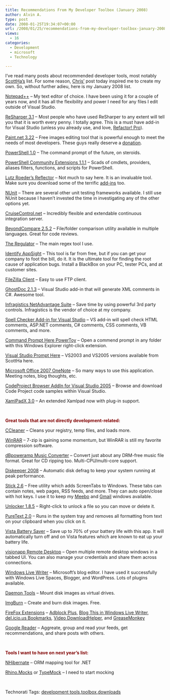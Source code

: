 ```yaml
---
title: Recommendations From My Developer Toolbox (January 2008)
author: Alvin A.
type: post
date: 2008-01-25T19:34:07+00:00
url: /2008/01/25/recommendations-from-my-developer-toolbox-january-2008/
views:
  - 16
categories:
  - Development
  - microsoft
  - Technology

---
```

I&#8217;ve read many posts about recommended developer tools, most notably <a href="http://www.hanselman.com/blog/ScottHanselmans2007UltimateDeveloperAndPowerUsersToolListForWindows.aspx" target="_blank">ScottHa&#8217;s</a> list. For some reason, <a href="http://devlicio.us/blogs/christopher_bennage/archive/2008/01/25/my-development-tools.aspx" target="_blank">Chris&#8217;</a> post today inspired me to create my own. So, without further adieu, here is my January 2008 list.

<a href="http://notepad-plus.sourceforge.net/uk/site.htm" target="_blank">Notepad++</a> &#8211; My text editor of choice. I have been using it for a couple of years now, and it has all the flexibility and power I need for any files I edit outside of Visual Studio.

<a href="http://www.jetbrains.com/resharper/" target="_blank">ReSharper 3.1</a> &#8211; Most people who have used ReSharper to any extent will tell you that it is worth every penny. I totally agree. This is a must have add-in for Visual Studio (unless you already use, and love, <a href="http://www.devexpress.com/Products/NET/IDETools/Refactor/" target="_blank">Refactor! Pro</a>).

<a href="http://www.getpaint.net/" target="_blank">Paint.net 3.22</a> &#8211; Free images editing tool that is powerful enough to meet the needs of most developers. These guys really deserve a <a href="http://www.getpaint.net/donate.html" target="_blank">donation</a>.

<a href="http://www.microsoft.com/windowsserver2003/technologies/management/powershell/default.mspx" target="_blank">PowerShell 1.0</a> &#8211; The command prompt of the future, on steroids.

<a href="http://www.codeplex.com/PowerShellCX" target="_blank">PowerShell Community Extensions 1.1.1</a> &#8211; Scads of cmdlets, providers, aliases filters, functions, and scripts for PowerShell.

<a href="http://www.aisto.com/roeder/dotnet/" target="_blank">Lutz Roeder&#8217;s Reflector</a> &#8211; Not much to say here. It is an invaluable tool. Make sure you download some of the terrific <a href="http://www.codeplex.com/reflectoraddins" target="_blank">add-ins</a> too.

<a href="http://www.nunit.org/" target="_blank">NUnit</a> &#8211; There are several other unit testing frameworks available. I still use NUnit because I haven&#8217;t invested the time in investigating any of the other options yet.

<a href="http://confluence.public.thoughtworks.org/display/CCNET/Welcome+to+CruiseControl.NET" target="_blank">CruiseControl.net</a> &#8211; Incredibly flexible and extendable continuous integration server.

<a href="http://www.scootersoftware.com/" target="_blank">BeyondCompare 2.5.2</a> &#8211; File/folder comparison utility available in multiple languages. Great for code reviews.

<a href="http://sourceforge.net/projects/regulator/" target="_blank">The Regulator</a> &#8211; The main regex tool I use.

<a href="http://www.identify.com/products/win-net/index.php" target="_blank">Identify AppSight</a> &#8211; This tool is far from free, but if you can get your company to foot the bill, do it. It is the ultimate tool for finding the root cause of application bugs. Install a BlackBox on your PC, tester PCs, and at customer sites.

<a href="http://filezilla-project.org/" target="_blank">FileZilla Client</a> &#8211; Easy to use FTP client.

<a href="http://www.roland-weigelt.de/ghostdoc/" target="_blank">GhostDoc 2.1.3</a> &#8211; Visual Studio add-in that will generate XML comments in C#. Awesome tool.

<a href="http://www.infragistics.com/dotnet/netadvantage.aspx#Overview" target="_blank">Infragistics NetAdvantage Suite</a> &#8211; Save time by using powerful 3rd party controls. Infragistics is the vendor of choice at my company.

<a href="http://blogs.msdn.com/webdevtools/archive/2007/12/13/spell-checker-for-html-asp-net-jscript-vb-c-css-and-c-for-visual-studio-2005-and-2008.aspx" target="_blank">Spell Checker Add-in for Visual Studio</a> &#8211; VS add-in will spell check HTML comments, ASP.NET comments, C# comments, CSS comments, VB comments, and more.

<a href="http://www.microsoft.com/windowsxp/downloads/powertoys/xppowertoys.mspx" target="_blank">Command Prompt Here PowerToy</a> &#8211; Open a commend prompt in any folder with this Windows Explorer right-click extension.

<a href="http://www.hanselman.com/blog/VisualStudioCommandPromptHereAndSearchUnknownFileExtensions.aspx" target="_blank">Visual Studio Prompt Here</a> &#8211; VS2003 and VS2005 versions available from ScottHa here.

<a href="http://office.microsoft.com/en-us/onenote/default.aspx" target="_blank">Microsoft Office 2007 OneNote</a> &#8211; So many ways to use this application. Meeting notes, blog thoughts, etc.

<a href="http://www.codeproject.com/KB/macros/cpbrowser.aspx" target="_blank">CodeProject Browser AddIn for Visual Studio 2005</a> &#8211; Browse and download Code Project code samples within Visual Studio.

<a href="http://blogs.msdn.com/llobo/archive/2007/12/19/xamlpadx-v3-0.aspx" target="_blank">XamlPadX 3.0</a> &#8211; An extended Xamlpad now with plug-in support.

&nbsp;

**<font color="#800000">Great tools that are not directly development-related:</font>**

<a href="http://www.ccleaner.com/" target="_blank">CCleaner</a> &#8211; Cleans your registry, temp files, and loads more.

<a href="http://www.rarlab.com/" target="_blank">WinRAR</a> &#8211; 7-zip is gaining some momentum, but WinRAR is still my favorite compression software.

<a href="http://www.dbpoweramp.com/dmc.htm" target="_blank">dBpoweramp Music Converter</a> &#8211; Convert just about any DRM-free music file format. Great for CD ripping too. Multi-CPU/multi-core support.

<a href="http://www.diskeeper.com/diskeeper/diskeeper.asp" target="_blank">Diskeeper 2008</a> &#8211; Automatic disk defrag to keep your system running at peak performance.

<a href="http://iwonderdesigns.com/?s=stick" target="_blank">Stick 2.6</a> &#8211; Free utility which adds ScreenTabs to Windows. These tabs can contain notes, web pages, RSS feeds, and more. They can auto open/close with hot keys. I use it to keep my <a href="http://www.meebo.com/" target="_blank">Meebo</a> and <a href="http://www.gmail.com/" target="_blank">Gmail</a> windows available.

<a href="http://ccollomb.free.fr/unlocker/" target="_blank">Unlocker 1.8.5</a> &#8211; Right-click to unlock a file so you can move or delete it.

<a href="http://www.stevemiller.net/puretext/" target="_blank">PureText 2.0</a> &#8211; Runs in the system tray and removes all formatting from text on your clipboard when you click on it.

<a href="http://www.codeplex.com/vistabattery" target="_blank">Vista Battery Saver</a> &#8211; Save up to 70% of your battery life with this app. It will automatically turn off and on Vista features which are known to eat up your battery life.

<a href="http://www.visionapp.com/111.0.html" target="_blank">visionapp Remote Desktop</a> &#8211; Open multiple remote desktop windows in a tabbed UI. You can also manage your credentials and share them across connections.

<a href="http://windowslivewriter.spaces.live.com/" target="_blank">Windows Live Writer</a> &#8211; Microsoft&#8217;s blog editor. I have used it successfully with Windows Live Spaces, Blogger, and WordPress. Lots of plugins available.

<a href="http://www.daemon-tools.cc/dtcc/download.php" target="_blank">Daemon Tools</a> &#8211; Mount disk images as virtual drives.

<a href="http://www.imgburn.com/" target="_blank">ImgBurn</a> &#8211; Create and burn disk images. Free.

<a href="https://addons.mozilla.org/en-US/firefox/browse/type:1" target="_blank">FireFox Extensions</a> &#8211; <a href="https://addons.mozilla.org/en-US/firefox/addon/1865" target="_blank">Adblock Plus</a>, <a href="http://gallery.live.com/liveItemDetail.aspx?li=8eb2551a-49c1-45f9-b291-9b75241793a6&pl=8&bt=9" target="_blank">Blog This in Windows Live Writer</a>, <a href="https://addons.mozilla.org/en-US/firefox/addon/3615" target="_blank">del.icio.us Bookmarks</a>, <a href="https://addons.mozilla.org/en-US/firefox/addon/3006" target="_blank">Video DownloadHelper</a>, and <a href="https://addons.mozilla.org/en-US/firefox/addon/748" target="_blank">GreaseMonkey</a>

<a href="http://www.google.com/reader/" target="_blank">Google Reader</a> &#8211; Aggreate, group and read your feeds, get recommendations, and share posts with others.

&nbsp;

**<font color="#800000">Tools I want to have on next year&#8217;s list:</font>**

<a href="http://www.hibernate.org/343.html" target="_blank">NHibernate</a> &#8211; ORM mapping tool for .NET

<a href="http://www.ayende.com/projects/projects.aspx" target="_blank">Rhino.Mocks</a> or <a href="http://www.typemock.com/" target="_blank">TypeMock</a> &#8211; I need to start mocking

&nbsp;

<div class="wlWriterSmartContent" id="scid:C16BAC14-9A3D-4c50-9394-FBFEF7A93539:9913be6b-5148-475f-97f3-ffe746ba9882" style="padding-right: 0px; display: inline; padding-left: 0px; padding-bottom: 0px; margin: 0px; padding-top: 0px">
  <!--dotnetkickit-->
</div>

<div class="wlWriterSmartContent" id="scid:0767317B-992E-4b12-91E0-4F059A8CECA8:5e545e6d-8ea5-4f4f-8af8-2c8d4fb28251" style="padding-right: 0px; display: inline; padding-left: 0px; padding-bottom: 0px; margin: 0px; padding-top: 0px">
  Technorati Tags: <a href="http://technorati.com/tags/development%20tools" rel="tag">development tools</a>,<a href="http://technorati.com/tags/toolbox" rel="tag">toolbox</a>,<a href="http://technorati.com/tags/downloads" rel="tag">downloads</a>
</div>